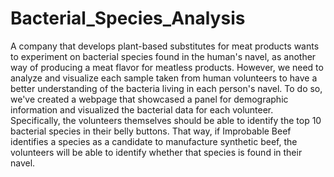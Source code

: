 # Bacterial_Species_Analysis
A company that develops plant-based substitutes for meat products wants to experiment on bacterial species found in the human's navel, as another way of producing a meat flavor for meatless products. However, we need to analyze and visualize each sample taken from human volunteers to have a better understanding of the bacteria living in each person's navel. To do so, we've created a webpage that showcased a panel for demographic information and visualized the bacterial data for each volunteer. Specifically, the volunteers themselves should be able to identify the top 10 bacterial species in their belly buttons. That way, if Improbable Beef identifies a species as a candidate to manufacture synthetic beef, the volunteers will be able to identify whether that species is found in their navel.
